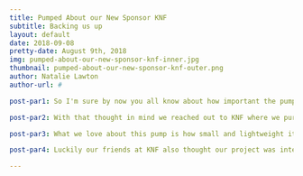 ```yaml
---
title: Pumped About our New Sponsor KNF
subtitle: Backing us up
layout: default
date: 2018-09-08
pretty-date: August 9th, 2018
img: pumped-about-our-new-sponsor-knf-inner.jpg
thumbnail: pumped-about-our-new-sponsor-knf-outer.png
author: Natalie Lawton
author-url: #

post-par1: So I'm sure by now you all know about how important the pump is to our experiement. If the pump were to fail then our whole sampling bag system will fail with it. Now we've begun testing and already managed to burn out one Arduino our thoughts began to think more seriously about what would happen if the pump was to break before we even launched.

post-par2: With that thought in mind we reached out to KNF where we purchased our original pump from. Having already done succesful testing on that pump and from literature we knew it was a good choice and if we were gonna get a back up we wanted one that was exactly the same.

post-par3: What we love about this pump is how small and lightweight it is, which allows us to fit it into our compact pneumatic system easily, its low power draw, which allows us to sample for longer and more frequently and how well it has been performing in our vacuum chamber tests so far, where we are finding the flow rate is still sufficient for our needs even at stratospheric levels of pressure.

post-par4: Luckily our friends at KNF also thought our project was interesting and should provide some nice data from the stratosphere so they have kindly supplied us with a backup pump. Now we can all sleep a little easier at night knowing that if we damage the pump during testing the experiment can still go on.

---
```

